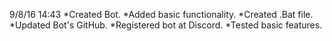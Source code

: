 9/8/16 14:43
*Created Bot.
*Added basic functionality.
*Created .Bat file.
*Updated Bot's GitHub.
*Registered bot at Discord.
*Tested basic features.
